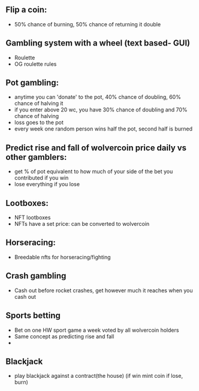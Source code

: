 ## Flip a coin:
- 50% chance of burning, 50% chance of returning it double

## Gambling system with a wheel (text based- GUI)
- Roulette
- OG roulette rules
  
## Pot gambling:
- anytime you can 'donate' to the pot, 40% chance of doubling, 60% chance of halving it
- if you enter above 20 wc, you have 30% chance of doubling and 70% chance of halving
- loss goes to the pot
- every week one random person wins half the pot, second half is burned

## Predict rise and fall of wolvercoin price daily vs other gamblers:
- get % of pot equivalent to how much of your side of the bet you contributed if you win
- lose everything if you lose

## Lootboxes:
- NFT lootboxes
- NFTs have a set price: can be converted to wolvercoin

## Horseracing:
- Breedable nfts for horseracing/fighting

## Crash gambling
- Cash out before rocket crashes, get however much it reaches when you cash out

## Sports betting
- Bet on one HW sport game a week voted by all wolvercoin holders
- Same concept as predicting rise and fall
- 
## Blackjack
- play blackjack against a contract(the house) (if win mint coin if lose, burn)

